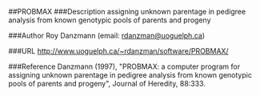 ##PROBMAX
###Description
assigning unknown parentage in pedigree analysis from known genotypic pools of parents and progeny

###Author
Roy Danzmann (email: rdanzman@uoguelph.ca)

###URL
http://www.uoguelph.ca/~rdanzman/software/PROBMAX/

###Reference
Danzmann (1997), "PROBMAX: a computer program for assigning unknown parentage in pedigree analysis from known genotypic pools of parents and progeny", Journal of Heredity, 88:333.


